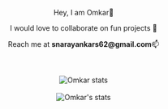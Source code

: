 <div align="center">
   <p>Hey, I am Omkar👋</p>
   <p>I would love to collaborate on fun projects 👯</p>
   <p>Reach me at <b>snarayankars62@gmail.com</b>📫</p>
</div>
<br />
<br />

<div align="center">
  <img src="https://github-readme-stats.vercel.app/api/top-langs/?username=largonarco&layout=compact&theme=midnight-purple" alt="Omkar stats"/>
</div>
<br />

<div align="center">
   <img src="https://github-readme-stats.vercel.app/api?username=largonarco&show_icons=true&theme=midnight-purple&hide_rank=true" alt="Omkar's stats"/>
</div>

<!--START_SECTION:waka-->
<!--END_SECTION:waka-->

